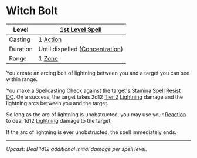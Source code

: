 # Witch Bolt

| Level    | [1st Level Spell](1st%20Level%20Spells.md)                            |
| -------- | --------------------------------------------------------------------- |
| Casting  | 1 [Action](../../../../Game%20Procedures/Core%20Procedures/Action.md) |
| Duration | Until dispelled ([Concentration](../../Concentration.md))             |
| Range    | 1 [Zone](../../../../Game%20Procedures/Core%20Procedures/Zone.md)     |

You create an arcing bolt of lightning between you and a target you can see within range.

You make a [Spellcasting Check](../../../Spellcasting/Spellcasting%20Check.md) against the target's [Stamina](../../../../Player%20Characters/Attributes/Stamina.md) [Spell Resist DC](../../../Spellcasting/Spell%20Resist%20DC.md). On a success, the target takes 2d12 [Tier 2](../../../../Game%20Procedures/Combat/Damage/Damage%20Tiers/Tier%202.md) [Lightning](../../../../Game%20Procedures/Combat/Damage/Damage%20Types/Lightning.md) damage and the lightning arcs between you and the target.

So long as the arc of lightning is unobstructed, you may use your [Reaction](../../../../Game%20Procedures/Combat/Reaction.md) to deal 1d12 [Lightning](../../../../Game%20Procedures/Combat/Damage/Damage%20Types/Lightning.md) damage to the target.

If the arc of lightning is ever unobstructed, the spell immediately ends.

---
*Upcast: Deal 1d12 additional initial damage per spell level.*
